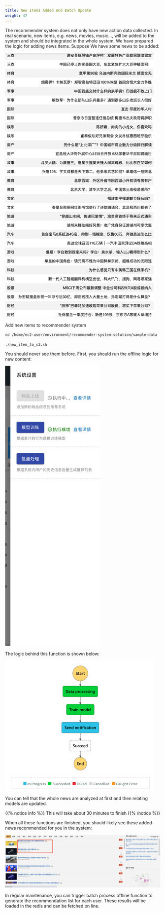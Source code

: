 ```yaml
---
title: New Items Added And Batch Update
weight: 47
---
```


The recommender system does not only have new action data collected. In real scenario, new items, e.g. news, movies, music..., will be added to the system and should be integrated in the whole system. We have prepared the logic for adding news items. Suppose We have some news to be added:

![news-to-add](/images/news-to-add.png)


Add new items to recommender system
```shell
cd /home/ec2-user/environment/recommender-system-solution/sample-data

./new_item_to_s3.sh

```

You should never see them before. First, you should run the offline logic for new content:

![item-offline](/images/item-offline.png)

The logic behind this function is shown below:

![content-logic-image](/images/content-logic-image.png)

You can tell that the whole news are analyzed at first and then relating models are updated.

{{% notice info %}}
This will take about 30 minutes to finish
{{% /notice %}}

When all these functions are finished, you should likely see these added news recommended for you in the system:

![new-recommend](/images/new-recommend.png)

In regular maintenance, you can trigger batch process offline function to generate the recommendation list for each user. These results will be loaded in the redis and can be fetched on line.








